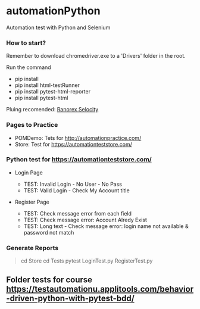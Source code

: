 # automationPython
Automation test with Python and Selenium

### How to start?
Remember to download chromedriver.exe to a 'Drivers' folder in the root.

Run the command 
* pip install
* pip install html-testRunner
* pip install pytest-html-reporter
* pip install pytest-html

Pluing recomended: [Ranorex Selocity](https://chrome.google.com/webstore/detail/ranorex-selocity/ocgghcnnjekfpbmafindjmijdpopafoe)


### Pages to Practice
- POMDemo: Tets for http://automationpractice.com/
- Store: Test for https://automationteststore.com/


### Python test for https://automationteststore.com/
- Login Page 
  - TEST: Invalid Login - No User - No Pass
  - TEST: Valid Login - Check My Account title
    
- Register Page
  - TEST: Check message error from each field
  - TEST: Check message error: Account Alredy Exist
  - TEST: Long text - Check message error: login name not available & password not match
  
### Generate Reports
> cd Store
> cd Tests
> pytest LoginTest.py RegisterTest.py

## Folder tests for course https://testautomationu.applitools.com/behavior-driven-python-with-pytest-bdd/